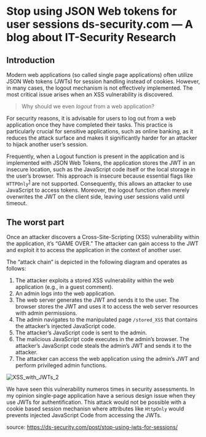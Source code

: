 # Stop using JSON Web tokens for user sessions  ds-security.com — A blog about IT-Security Research
## Introduction

Modern web applications (so called single page applications) often utilize JSON Web tokens (JWTs) for session handling instead of cookies. However, in many cases, the logout mechanism is not effectively implemented. The most critical issue arises when an XSS vulnerability is discovered.

> Why should we even _logout_ from a web application?

For security reasons, it is advisable for users to log out from a web application once they have completed their tasks. This practice is particularly crucial for sensitive applications, such as online banking, as it reduces the attack surface and makes it significantly harder for an attacker to hijack another user’s session.

Frequently, when a Logout function is present in the application and is implemented with JSON Web Tokens, the application stores the JWT in an insecure location, such as the JavaScript code itself or the local storage in the user’s browser. This approach is insecure because essential flags like `HTTPOnly`<sup id="fnref:1"><a href="https://ds-security.com/post/stop-using-jwts-for-sessions/?ref=dailydev#fn:1" role="doc-noteref">1</a></sup> are not supported. Consequently, this allows an attacker to use JavaScript to access tokens. Moreover, the logout function often merely overwrites the JWT on the client side, leaving user sessions valid until timeout.

## The worst part

Once an attacker discovers a Cross-Site-Scripting (XSS) vulnerability within the application, it’s “GAME OVER.” The attacker can gain access to the JWT and exploit it to access the application in the context of another user.

The “attack chain” is depicted in the following diagram and operates as follows:

1.  The attacker exploits a stored XSS vulnerability within the web application (e.g., in a guest comment).
2.  An admin logs into the web application.
3.  The web server generates the JWT and sends it to the user. The browser stores the JWT and uses it to access the web server resources with admin permissions.
4.  The admin navigates to the manipulated page `/stored_XSS` that contains the attacker’s injected JavaScript code.
5.  The attacker’s JavaScript code is sent to the admin.
6.  The malicious JavaScript code executes in the admin’s browser. The attacker’s JavaScript code steals the admin’s JWT and sends it to the attacker.
7.  The attacker can access the web application using the admin’s JWT and perform privileged admin functions.

![XSS_with_JWTs_2](https://github.com/tamphh/scrapbook/assets/12711066/c51484f7-a5d9-4aab-a9e2-9225d100edee)

We have seen this vulnerability numeros times in security assessments. In my opinion single-page application have a serious design issue when they use JWTs for authentification. This attack would not be possible with a cookie based session mechanisn where attributes like `HttpOnly` would prevents injected JavaScript Code from accessing the JWTs.

source: https://ds-security.com/post/stop-using-jwts-for-sessions/
